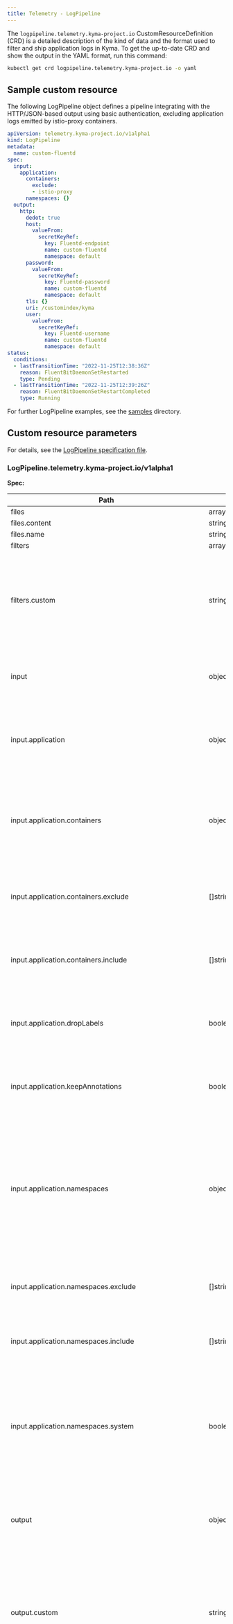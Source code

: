 ```yaml
---
title: Telemetry - LogPipeline
---
```


The `logpipeline.telemetry.kyma-project.io` CustomResourceDefinition (CRD) is a detailed description of the kind of data and the format used to filter and ship application logs in Kyma. To get the up-to-date CRD and show the output in the YAML format, run this command:

```bash
kubectl get crd logpipeline.telemetry.kyma-project.io -o yaml
```

## Sample custom resource

The following LogPipeline object defines a pipeline integrating with the HTTP/JSON-based output using basic authentication, excluding application logs emitted by istio-proxy containers.

```yaml
apiVersion: telemetry.kyma-project.io/v1alpha1
kind: LogPipeline
metadata:
  name: custom-fluentd
spec:
  input:
    application:
      containers:
        exclude:
        - istio-proxy
      namespaces: {}
  output:
    http:
      dedot: true
      host:
        valueFrom:
          secretKeyRef:
            key: Fluentd-endpoint
            name: custom-fluentd
            namespace: default
      password:
        valueFrom:
          secretKeyRef:
            key: Fluentd-password
            name: custom-fluentd
            namespace: default
      tls: {}
      uri: /customindex/kyma
      user:
        valueFrom:
          secretKeyRef:
            key: Fluentd-username
            name: custom-fluentd
            namespace: default
status:
  conditions:
  - lastTransitionTime: "2022-11-25T12:38:36Z"
    reason: FluentBitDaemonSetRestarted
    type: Pending
  - lastTransitionTime: "2022-11-25T12:39:26Z"
    reason: FluentBitDaemonSetRestartCompleted
    type: Running
```

For further LogPipeline examples, see the [samples](https://github.com/kyma-project/telemetry-manager/tree/main/config/samples) directory.

## Custom resource parameters

For details, see the [LogPipeline specification file](https://github.com/kyma-project/telemetry-manager/blob/main/apis/telemetry/v1alpha1/logpipeline_types.go).

<!-- The table below was generated automatically -->
<!-- Some special tags (html comments) are at the end of lines due to markdown requirements. -->
<!-- The content between "TABLE-START" and "TABLE-END" will be replaced -->

<!-- TABLE-START -->

### LogPipeline.telemetry.kyma-project.io/v1alpha1

**Spec:**

| Path | Type | Description |
| ---- | ----------- | ---- |
| files | array |  |
| files.content | string |  |
| files.name | string |  |
| filters | array |  |
| filters.custom | string | Custom filter definition in the Fluent Bit syntax. Note: If you use a `custom` filter, you put the LogPipeline in unsupported mode. |
| input | object | Defines where to collect logs, including selector mechanisms. |
| input.application | object | Configures in more detail from which containers application logs are enabled as input. |
| input.application.containers | object | Describes whether application logs from specific containers are selected. The options are mutually exclusive. |
| input.application.containers.exclude | []string | Specifies to exclude only the container logs with the specified container names. |
| input.application.containers.include | []string | Specifies to include only the container logs with the specified container names. |
| input.application.dropLabels | boolean | Defines whether to drop all Kubernetes labels. The default is `false`. |
| input.application.keepAnnotations | boolean | Defines whether to keep all Kubernetes annotations. The default is `false`. |
| input.application.namespaces | object | Describes whether application logs from specific Namespaces are selected. The options are mutually exclusive. System Namespaces are excluded by default from the collection. |
| input.application.namespaces.exclude | []string | Exclude the container logs of the specified Namespace names. |
| input.application.namespaces.include | []string | Include only the container logs of the specified Namespace names. |
| input.application.namespaces.system | boolean | Set to `true` if collecting from all Namespaces must also include the system Namespaces like kube-system, istio-system, and kyma-system. |
| output | object | [Fluent Bit output](https://docs.fluentbit.io/manual/pipeline/outputs) where you want to push the logs. Only one output can be specified. |
| output.custom | string | Defines a custom output in the Fluent Bit syntax. Note: If you use a `custom` output, you put the LogPipeline in unsupported mode. |
| output.grafana-loki | object | Configures an output to the Kyma-internal Loki instance. [Fluent Bit grafana-loki output](https://grafana.com/docs/loki/v2.2.x/clients/fluentbit/). **Note:** This output is considered legacy and is only provided for backward compatibility with the [deprecated](https://kyma-project.io/blog/2022/11/2/loki-deprecation/) in-cluster Loki instance. It might not be compatible with the latest Loki versions. For integration with a custom Loki installation use the `custom` output with the name `loki` instead, see also [Installing a custom Loki stack in Kyma](https://github.com/kyma-project/examples/tree/main/loki). |
| output.grafana-loki.labels | map[string]string | Labels to set for each log record. |
| output.grafana-loki.removeKeys | []string | Attributes to be removed from a log record. |
| output.grafana-loki.url | object | Grafana Loki URL. |
| output.grafana-loki.url.value | string | Value that can contain references to Secret values. |
| output.grafana-loki.url.valueFrom | object |  |
| output.grafana-loki.url.valueFrom.secretKeyRef | object | Refers to a key in a Secret. You must provide `name` and `namespace` of the Secret, as well as the name of the `key`. |
| output.grafana-loki.url.valueFrom.secretKeyRef.key | string |  |
| output.grafana-loki.url.valueFrom.secretKeyRef.name | string |  |
| output.grafana-loki.url.valueFrom.secretKeyRef.namespace | string |  |
| output.http | object | Configures an HTTP-based output compatible with the Fluent Bit HTTP output plugin. |
| output.http.compress | string | Defines the compression algorithm to use. |
| output.http.dedot | boolean | Enables de-dotting of Kubernetes labels and annotations for compatibility with ElasticSearch based backends. Dots (.) will be replaced by underscores (_). Default is `false`. |
| output.http.format | string | Data format to be used in the HTTP request body. Default is `json`. |
| output.http.host | object | Defines the host of the HTTP receiver. |
| output.http.host.value | string | Value that can contain references to Secret values. |
| output.http.host.valueFrom | object |  |
| output.http.host.valueFrom.secretKeyRef | object | Refers to a key in a Secret. You must provide `name` and `namespace` of the Secret, as well as the name of the `key`. |
| output.http.host.valueFrom.secretKeyRef.key | string |  |
| output.http.host.valueFrom.secretKeyRef.name | string |  |
| output.http.host.valueFrom.secretKeyRef.namespace | string |  |
| output.http.password | object | Defines the basic auth password. |
| output.http.password.value | string | Value that can contain references to Secret values. |
| output.http.password.valueFrom | object |  |
| output.http.password.valueFrom.secretKeyRef | object | Refers to a key in a Secret. You must provide `name` and `namespace` of the Secret, as well as the name of the `key`. |
| output.http.password.valueFrom.secretKeyRef.key | string |  |
| output.http.password.valueFrom.secretKeyRef.name | string |  |
| output.http.password.valueFrom.secretKeyRef.namespace | string |  |
| output.http.port | string | Defines the port of the HTTP receiver. Default is 443. |
| output.http.tls | object | Configures TLS for the HTTP target server. |
| output.http.tls.disabled | boolean | Indicates if TLS is disabled or enabled. Default is `false`. |
| output.http.tls.skipCertificateValidation | boolean | If `true`, the validation of certificates is skipped. Default is `false`. |
| output.http.uri | string | Defines the URI of the HTTP receiver. Default is "/". |
| output.http.user | object | Defines the basic auth user. |
| output.http.user.value | string | Value that can contain references to Secret values. |
| output.http.user.valueFrom | object |  |
| output.http.user.valueFrom.secretKeyRef | object | Refers to a key in a Secret. You must provide `name` and `namespace` of the Secret, as well as the name of the `key`. |
| output.http.user.valueFrom.secretKeyRef.key | string |  |
| output.http.user.valueFrom.secretKeyRef.name | string |  |
| output.http.user.valueFrom.secretKeyRef.namespace | string |  |
| variables | array | A list of mappings from Kubernetes Secret keys to environment variables. Mapped keys are mounted as environment variables, so that they are available as [Variables](https://docs.fluentbit.io/manual/administration/configuring-fluent-bit/classic-mode/variables) in the sections. |
| variables.name | string | Name of the variable to map. |
| variables.valueFrom | object |  |
| variables.valueFrom.secretKeyRef | object | Refers to a key in a Secret. You must provide `name` and `namespace` of the Secret, as well as the name of the `key`. |
| variables.valueFrom.secretKeyRef.key | string |  |
| variables.valueFrom.secretKeyRef.name | string |  |
| variables.valueFrom.secretKeyRef.namespace | string |  |

**Status:**

| Path | Type | Description |
| ---- | ----------- | ---- |
| conditions | array | An array of conditions describing the status of the pipeline. |
| conditions.lastTransitionTime | string | An array of conditions describing the status of the pipeline. |
| conditions.reason | string | An array of conditions describing the status of the pipeline. |
| conditions.type | string | The possible transition types are:<br>- `Running`: The instance is ready and usable.<br>- `Pending`: The pipeline is being activated. |
| unsupportedMode | boolean | Is active when the LogPipeline uses a `custom` output or filter; see [unsupported mode](./../../01-overview/main-areas/telemetry/telemetry-02-logs.md#unsupported-mode#unsupported-mode). |
<!-- TABLE-END -->
